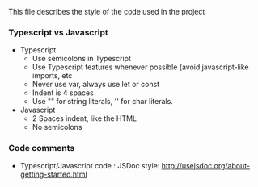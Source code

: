 This file describes the style of the code used in the project

### Typescript vs Javascript
* Typescript
    * Use semicolons in Typescript
    * Use Typescript features whenever possible (avoid javascript-like imports, etc
    * Never use var, always use let or const
    * Indent is 4 spaces
    * Use "" for string literals, '' for char literals.
* Javascript
    * 2 Spaces indent, like the HTML
    * No semicolons

### Code comments
* Typescript/Javascript code : JSDoc style: http://usejsdoc.org/about-getting-started.html
